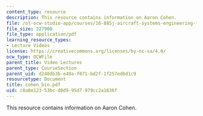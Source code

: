 ```yaml
---
content_type: resource
description: This resource contains information on Aaron Cohen.
file: /ol-ocw-studio-app/courses/16-885j-aircraft-systems-engineering-fall-2005/c8a8e12353bcd0d995d7979cc2a1636f_cohen_bio.pdf
file_size: 227900
file_type: application/pdf
learning_resource_types:
- Lecture Videos
license: https://creativecommons.org/licenses/by-nc-sa/4.0/
ocw_type: OCWFile
parent_title: Video Lectures
parent_type: CourseSection
parent_uid: d240db3b-e49a-f071-bd2f-1f257ed6d1c9
resourcetype: Document
title: cohen_bio.pdf
uid: c8a8e123-53bc-d0d9-95d7-979cc2a1636f
---
```

This resource contains information on Aaron Cohen.